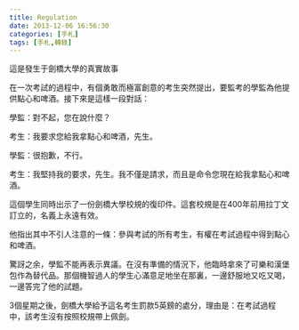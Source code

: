 ```yaml
---
title: Regulation
date: 2013-12-06 16:56:30
categories: [手札]
tags: [手札,轉錄]
---
```

這是發生于劍橋大學的真實故事

在一次考試的過程中，有個勇敢而極富創意的考生突然提出，要監考的學監為他提供點心和啤酒。接下來是這樣一段對話：

學監：對不起，您在說什麼？

考生：我要求您給我拿點心和啤酒，先生。

學監：很抱歉，不行。

考生：我堅持我的要求，先生。我不僅是請求，而且是命令您現在給我拿點心和啤酒。

這個學生同時出示了一份劍橋大學校規的復印件。這套校規是在400年前用拉丁文訂立的，名義上永遠有效。

他指出其中不引人注意的一條：參與考試的所有考生，有權在考試過程中得到點心和啤酒。

驚訝之余，學監不能再表示異議。在沒有準備的情況下，他臨時拿來了可樂和漢堡包作為替代品。那個機智過人的學生心滿意足地坐在那裏，一邊舒服地又吃又喝，一邊答完了他的試題。


3個星期之後，劍橋大學給予這名考生罰款5英鎊的處分，理由是：在考試過程中，該考生沒有按照校規帶上佩劍。
